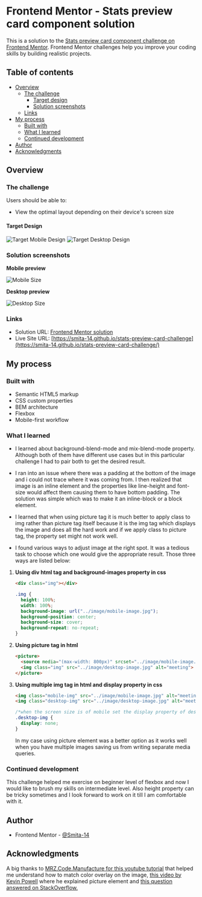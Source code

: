# Frontend Mentor - Stats preview card component solution

This is a solution to the [Stats preview card component challenge on Frontend Mentor](https://www.frontendmentor.io/challenges/stats-preview-card-component-8JqbgoU62). Frontend Mentor challenges help you improve your coding skills by building realistic projects. 

## Table of contents

- [Overview](#overview)
  - [The challenge](#the-challenge)
    - [Target design](#target-design)
    - [Solution screenshots](#solution-screenshots)
  - [Links](#links)
- [My process](#my-process)
  - [Built with](#built-with)
  - [What I learned](#what-i-learned)
  - [Continued development](#continued-development)
- [Author](#author)
- [Acknowledgments](#acknowledgments)


## Overview

### The challenge

Users should be able to:

- View the optimal layout depending on their device's screen size

#### Target Design
![Target Mobile Design](design/mobile-design.jpg "Target Mobile Design")
![Target Desktop Design](design/desktop-design.jpg "Target Desktop Design")

### Solution screenshots

**Mobile preview**

![Mobile Size](images/mobile-size.png "Mobile size")



**Desktop preview**

![Desktop Size](images/desktop-size.png "desktop size")



### Links

- Solution URL: [Frontend Mentor solution](https://www.frontendmentor.io/challenges/stats-preview-card-component-8JqbgoU62/hub/mobilefirst-responsive-site-using-bem-and-css-flexbox-5t8xOw1c0)
- Live Site URL: [https://smita-14.github.io/stats-preview-card-challenge](https://smita-14.github.io/stats-preview-card-challenge/)

## My process

### Built with

- Semantic HTML5 markup
- CSS custom properties
- BEM architecture
- Flexbox
- Mobile-first workflow


### What I learned

- I learned about background-blend-mode and mix-blend-mode property. Although both of them have different use cases but in this particular challenge I had to pair both to get the desired result.

- I ran into an issue where there was a padding at the bottom of the image and i could not trace where it was coming from. I then realized that image is an inline element and the properties like line-height and font-size would affect them causing them to have bottom padding. The solution was simple which was to make it an inline-block or a block element.

- I learned that when using picture tag it is much better to apply class to img rather than picture tag itself because it is the img tag which displays the image and does all the hard work and if we apply class to picture tag, the property set might not work well.

- I found various ways to adjust image at the right spot. It was a tedious task to choose which one would give the appropriate result. Those three ways are listed below:

1. **Using div html tag and background-images property in css**

    ```html
    <div class="img"></div>
    ```
    ```css
    .img {
      height: 100%;
      width: 100%;
      background-image: url("../image/mobile-image.jpg");
      background-position: center;
      background-size: cover;
      background-repeat: no-repeat;
    }
    ```

2. **Using picture tag in html** 

    ```html
    <picture>
      <source media="(max-width: 800px)" srcset="../image/mobile-image.jpg">
      <img class="img" src="../image/desktop-image.jpg" alt="meeting">
    </picture>
    ```

3. **Using multiple img tag in html and display property in css**

    ```html
    <img class="mobile-img" src="../image/mobile-image.jpg" alt="meeting">
    <img class="desktop-img" src="../image/desktop-image.jpg" alt="meeting">
    ``` 

    ```css
    /*when the screen size is of mobile set the display property of desktop-img to none and vice versa*/
    .desktop-img {
      display: none;
    }
    ```

    In my case using picture element was a better option as it works well when you have multiple images saving us from writing separate media queries.

### Continued development

This challenge helped me exercise on beginner level of flexbox and now I would like to brush my skills on intermediate level. Also height property can be tricky sometimes and I look forward to work on it till I am comfortable with it.


## Author

- Frontend Mentor - [@Smita-14](https://www.frontendmentor.io/profile/Smita-14)



## Acknowledgments

A big thanks to [MRZ.Code.Manufacture for this youtube tutorial](https://www.youtube.com/watch?v=zaHdmJf_ld4) that helped me understand how to match color overlay on the image, [this video by Kevin Powell](https://www.youtube.com/watch?v=Rik3gHT24AM) where he explained picture element and [this question answered on StackOverflow.](https://stackoverflow.com/questions/17771230/img-has-5px-extra-padding-at-bottom-of-div/17771249#17771249)
